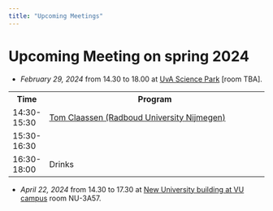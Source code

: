 ```yaml
---
title: "Upcoming Meetings"
---
```


# Upcoming Meeting on spring 2024 

* *February 29, 2024* from 14.30 to 18.00 at [UvA Science Park](https://www.uva.nl/en/shared-content/locaties/en/sciencepark/science-park.html) [room TBA].

<div style="width: 100%; font-size: smaller; text-align: center; margin-bottom: 8px; margin-top: 8px;">
</div>

<table class="schedule">
    <tr>
        <th style="width:10%">Time</th>
        <th>Program</th>
    </tr>
    <tr class="talk">
        <td>14:30-15:30</td>
        <td> <a href="https://www.cs.ru.nl/~tomc/"> Tom Claassen (Radboud University Nijmegen) </a>
        </td>
    </tr>
      <tr class="talk">
        <td>15:30-16:30</td>
</td>
    </tr>
    <tr class="drinks">
        <td>16:30-18:00</td>
        <td>Drinks</td>
    </tr>
</table>

* *April 22, 2024* from 14.30 to 17.30 at [New University building at VU campus](https://vu.nl/en/about-vu/more-about/new-university-building) room NU-3A57.
